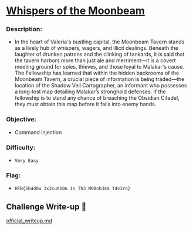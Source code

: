 # [ Whispers of the Moonbeam ](#)

### Description:
* In the heart of Valeria's bustling capital, the Moonbeam Tavern stands as a lively hub of whispers, wagers, and illicit dealings. Beneath the laughter of drunken patrons and the clinking of tankards, it is said that the tavern harbors more than just ale and merriment—it is a covert meeting ground for spies, thieves, and those loyal to Malakar's cause.
The Fellowship has learned that within the hidden backrooms of the Moonbeam Tavern, a crucial piece of information is being traded—the location of the Shadow Veil Cartographer, an informant who possesses a long-lost map detailing Malakar’s stronghold defenses. If the fellowship is to stand any chance of breaching the Obsidian Citadel, they must obtain this map before it falls into enemy hands.

### Objective:
* Command injection

### Difficulty:
* `Very Easy`

### Flag:
* `HTB{Sh4d0w_3x3cut10n_1n_Th3_M00nb34m_T4v3rn}`


## Challenge Write-up 📝

[official_writeup.md](official_writeup.md)

